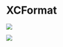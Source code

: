 # XCFormat

![](https://user-images.githubusercontent.com/1243254/61507951-6f9de080-aa1a-11e9-8f41-713ee3664967.png)

[![](https://linkmaker.itunes.apple.com/assets/shared/badges/en-us/macappstore-lrg.svg)](https://geo.itunes.apple.com/us/app/xcformat/id1165321484?mt=12)
